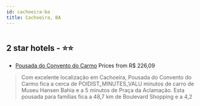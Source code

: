 ```yaml
---
id: cachoeira-ba
title: Cachoeira, BA
---
```


<center><img src="https://i.travelapi.com/hotels/6000000/5970000/5964100/5964025/1c02777c_z.jpg" alt="" /></center>


##  2 star hotels - ⭐️⭐️

-    [Pousada do Convento do Carmo](https://www.hurb.com/br/aud/https://www.hurb.com/br/hotels/cachoeira/pousada-do-convento-do-carmo-HT-FLQA?cmp=18055) Prices from R$ 226,09
   > Com excelente localização em Cachoeira, Pousada do Convento do Carmo fica a cerca de POIDIST_MINUTES_VALU minutos de carro de Museu Hansen Bahia e a 5 minutos de Praça da Aclamação.  Esta pousada para famílias fica a 48,7 km de Boulevard Shopping e a 4,2 
